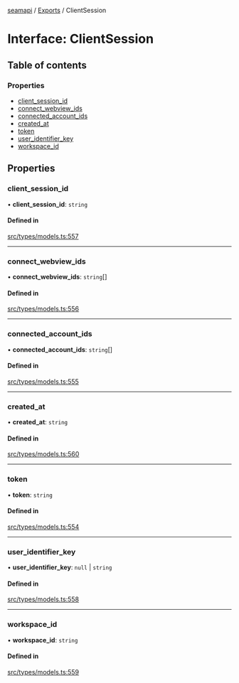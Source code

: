 [seamapi](../README.md) / [Exports](../modules.md) / ClientSession

# Interface: ClientSession

## Table of contents

### Properties

- [client\_session\_id](ClientSession.md#client_session_id)
- [connect\_webview\_ids](ClientSession.md#connect_webview_ids)
- [connected\_account\_ids](ClientSession.md#connected_account_ids)
- [created\_at](ClientSession.md#created_at)
- [token](ClientSession.md#token)
- [user\_identifier\_key](ClientSession.md#user_identifier_key)
- [workspace\_id](ClientSession.md#workspace_id)

## Properties

### client\_session\_id

• **client\_session\_id**: `string`

#### Defined in

[src/types/models.ts:557](https://github.com/seamapi/javascript/blob/main/src/types/models.ts#L557)

___

### connect\_webview\_ids

• **connect\_webview\_ids**: `string`[]

#### Defined in

[src/types/models.ts:556](https://github.com/seamapi/javascript/blob/main/src/types/models.ts#L556)

___

### connected\_account\_ids

• **connected\_account\_ids**: `string`[]

#### Defined in

[src/types/models.ts:555](https://github.com/seamapi/javascript/blob/main/src/types/models.ts#L555)

___

### created\_at

• **created\_at**: `string`

#### Defined in

[src/types/models.ts:560](https://github.com/seamapi/javascript/blob/main/src/types/models.ts#L560)

___

### token

• **token**: `string`

#### Defined in

[src/types/models.ts:554](https://github.com/seamapi/javascript/blob/main/src/types/models.ts#L554)

___

### user\_identifier\_key

• **user\_identifier\_key**: ``null`` \| `string`

#### Defined in

[src/types/models.ts:558](https://github.com/seamapi/javascript/blob/main/src/types/models.ts#L558)

___

### workspace\_id

• **workspace\_id**: `string`

#### Defined in

[src/types/models.ts:559](https://github.com/seamapi/javascript/blob/main/src/types/models.ts#L559)
